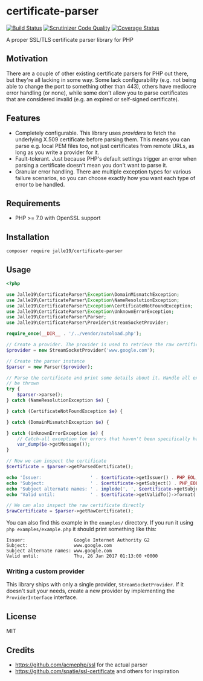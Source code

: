# certificate-parser

[![Build Status](https://travis-ci.org/Jalle19/certificate-parser.svg?branch=travis)](https://travis-ci.org/Jalle19/certificate-parser)
[![Scrutinizer Code Quality](https://scrutinizer-ci.com/g/Jalle19/certificate-parser/badges/quality-score.png?b=master)](https://scrutinizer-ci.com/g/Jalle19/certificate-parser/?branch=master)
[![Coverage Status](https://coveralls.io/repos/github/Jalle19/certificate-parser/badge.svg)](https://coveralls.io/github/Jalle19/certificate-parser)

A proper SSL/TLS certificate parser library for PHP

## Motivation

There are a couple of other existing certificate parsers for PHP out there, but they're all lacking in some way. Some 
lack configurability (e.g. not being able to change the port to something other than 443), others have mediocre error 
handling (or none), while some don't allow you to parse certificates that are considered invalid (e.g. an expired or 
self-signed certificate).

## Features

* Completely configurable. This library uses *providers* to fetch the underlying X.509 certificate before parsing them. 
This means you can parse e.g. local PEM files too, not just certificates from remote URLs, as long as you write a 
provider for it.
* Fault-tolerant. Just because PHP's default settings trigger an error when parsing a certificate doesn't mean you 
don't want to parse it.
* Granular error handling. There are multiple exception types for various failure scenarios, so you can choose 
exactly how you want each type of error to be handled.

## Requirements

* PHP >= 7.0 with OpenSSL support

## Installation

```
composer require jalle19/certificate-parser
```

## Usage 

```php
<?php

use Jalle19\CertificateParser\Exception\DomainMismatchException;
use Jalle19\CertificateParser\Exception\NameResolutionException;
use Jalle19\CertificateParser\Exception\CertificateNotFoundException;
use Jalle19\CertificateParser\Exception\UnknownErrorException;
use Jalle19\CertificateParser\Parser;
use Jalle19\CertificateParser\Provider\StreamSocketProvider;

require_once(__DIR__ . '/../vendor/autoload.php');

// Create a provider. The provider is used to retrieve the raw certificate details from a URL.
$provider = new StreamSocketProvider('www.google.com');

// Create the parser instance
$parser = new Parser($provider);

// Parse the certificate and print some details about it. Handle all exception types separately to illustrate what can 
// be thrown
try {
    $parser->parse();
} catch (NameResolutionException $e) {

} catch (CertificateNotFoundException $e) {

} catch (DomainMismatchException $e) {

} catch (UnknownErrorException $e) {
    // Catch-all exception for errors that haven't been specifically handled
    var_dump($e->getMessage());
}

// Now we can inspect the certificate
$certificate = $parser->getParsedCertificate();

echo 'Issuer:                  ' . $certificate->getIssuer() . PHP_EOL;
echo 'Subject:                 ' . $certificate->getSubject() . PHP_EOL;
echo 'Subject alternate names: ' . implode(', ', $certificate->getSubjectAlternativeNames()) . PHP_EOL;
echo 'Valid until:             ' . $certificate->getValidTo()->format('r') . PHP_EOL;

// We can also inspect the raw certificate directly
$rawCertificate = $parser->getRawCertificate();
```

You can also find this example in the `examples/` directory. If you run it using `php examples/example.php` it should 
print something like this:

```
Issuer:                  Google Internet Authority G2
Subject:                 www.google.com
Subject alternate names: www.google.com
Valid until:             Thu, 26 Jan 2017 01:13:00 +0000
```

### Writing a custom provider

This library ships with only a single provider, `StreamSocketProvider`. If it doesn't suit your needs, create a new 
provider by implementing the `ProviderInterface` interface.

## License

MIT

## Credits

* https://github.com/acmephp/ssl for the actual parser
* https://github.com/spatie/ssl-certificate and others for inspiration
